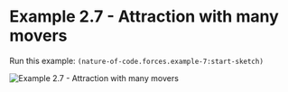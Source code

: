 # Example 2.7 - Attraction with many movers

Run this example: `(nature-of-code.forces.example-7:start-sketch)`

![Example 2.7 - Attraction with many
movers](/screenshots/Example%202.7%20-%20Attraction%20with%20many%20movers.gif)
